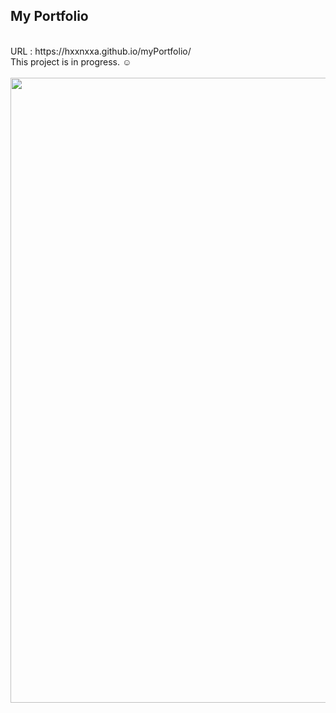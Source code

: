
<h2>My Portfolio</h2></br>
URL : https://hxxnxxa.github.io/myPortfolio/ </br>
This project is in progress. ☺️ </br></br>
<img src="https://user-images.githubusercontent.com/23094041/115257801-67348580-a16b-11eb-81b0-a7bb90ee581a.png" width="1000" height"500"/>
